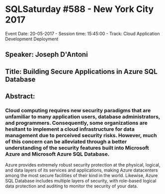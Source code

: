 # SQLSaturday #588 - New York City 2017
Event Date: 20-05-2017 - Session time: 15:45:00 - Track: Cloud Application Development  Deployment
## Speaker: Joseph D'Antoni
## Title: Building Secure Applications in Azure SQL Database
## Abstract:
### Cloud computing requires new security paradigms that are unfamiliar to many application users, database administrators, and programmers. Consequently, some organizations are hesitant to implement a cloud infrastructure for data management due to perceived security risks. However, much of this concern can be alleviated through a better understanding of the security features built into Microsoft Azure and Microsoft Azure SQL Database.

Azure provides extremely robust security protection at the physical, logical, and data layers of its services and applications, making Azure datacenters among the most secure facilities of their kind in the world. Likewise, Azure SQL Database includes multiple layers of security, with role-based logical data protection and auditing to monitor the security of your data.
